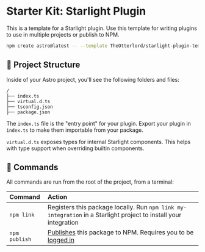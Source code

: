 # Starter Kit: Starlight Plugin

This is a template for a Starlight plugin. Use this template for writing plugins to use in multiple projects or publish to NPM.

```sh
npm create astro@latest -- --template TheOtterlord/starlight-plugin-template
```

## 🚀 Project Structure

Inside of your Astro project, you'll see the following folders and files:

```text
/
├── index.ts
├── virtual.d.ts
├── tsconfig.json
├── package.json
```

The `index.ts` file is the "entry point" for your plugin. Export your plugin in `index.ts` to make them importable from your package.

`virtual.d.ts` exposes types for internal Starlight components. This helps with type support when overriding builtin components.

## 🧞 Commands

All commands are run from the root of the project, from a terminal:

| Command       | Action                                                                                                                                                                                                                           |
| :------------ | :------------------------------------------------------------------------------------------------------------------------------------------------------------------------------------------------------------------------------- |
| `npm link`    | Registers this package locally. Run `npm link my-integration` in a Starlight project to install your integration                                                                                                                 |
| `npm publish` | [Publishes](https://docs.npmjs.com/creating-and-publishing-unscoped-public-packages#publishing-unscoped-public-packages) this package to NPM. Requires you to be [logged in](https://docs.npmjs.com/cli/v8/commands/npm-adduser) |
